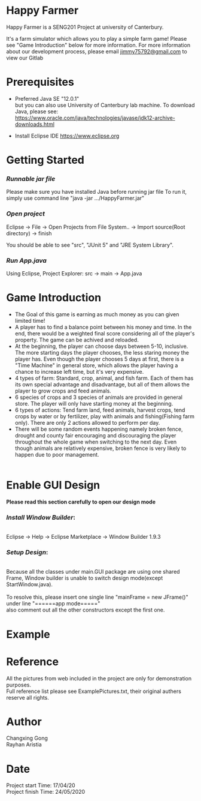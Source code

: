 # Happy Farmer
Happy Farmer is a SENG201 Project at university of Canterbury. 

It's a farm simulator which allows you to play a simple farm game!
Please see "Game Introduction" below for more information.
For more information about our development process, please email jimmy75792@gmail.com to view our Gitlab


# Prerequisites

* Preferred Java SE "12.0.1" <br/>but you can also use University of Canterbury lab machine.
   To download Java, please see: https://www.oracle.com/java/technologies/javase/jdk12-archive-downloads.html

* Install Eclipse IDE https://www.eclipse.org


# Getting Started
### _Runnable jar file_
Please make sure you have installed Java before running jar file
To run it, simply use command line "java -jar .../HappyFarmer.jar"

### _Open project_
Eclipse -> File -> Open Projects from File System.. -> Import source(Root directory) -> finish

You should be able to see "src", "JUnit 5" and "JRE System Library".
### _Run App.java_
Using Eclipse, Project Explorer: src -> main -> App.java

# Game Introduction
* The Goal of this game is earning as much money as you can given limited time! <br/>
* A player has to find a balance point between his money and time. In the end, there would be a weighted final score considering all of the player's property.
The game can be achived and reloaded.<br/>
* At the beginning, the player can choose days between 5-10, inclusive. The more starting days the player chooses, the less staring money the player has. Even though the player chooses 5 days at first, there is a "Time Machine" in general store, which allows the player having a chance to increase left time, but it's very expensive.<br/>
* 4 types of farm: Standard, crop, animal, and fish farm. Each of them has its own special advantage and disadvantage, but all of them allows the player to grow crops and feed animals.<br/>
* 6 species of crops and 3 species of animals are provided in general store. The player will only have starting money at the beginning.<br/>
* 6 types of actions: Tend farm land, feed animals, harvest crops, tend crops by water or by fertilizer, play with animals and fishing(Fishing farm only). There are only 2 actions allowed to perform per day.<br/>
* There will be some random events happening namely broken fence, drought and county fair encouraging and discouraging the player throughout the whole game when switching to the next day. Even though animals are relatively expensive, broken fence is very likely to happen due to poor management.<br/><br/>

# Enable GUI Design
**Please read this section carefully to open our design mode**

### _Install Window Builder_:
<br/>Eclipse -> Help -> Eclipse Marketplace -> Window Builder 1.9.3


### _Setup Design_:
<br/>Because all the classes under main.GUI package are using one shared Frame, Window builder is unable to switch design mode(except StartWindow.java).
<br/><br/>To resolve this, please insert one single line "mainFrame = new JFrame()" under line "======app mode====="<br/> also comment out all the other constructors except the first one.	

# Example


# Reference
All the pictures from web included in the project are only for demonstration purposes.<br/>
Full reference list please see ExamplePictures.txt, their original authers reserve all rights.

# Author
Changxing Gong<br/>
Rayhan Aristia

# Date
Project start Time: 17/04/20<br/>
Project finish Time: 24/05/2020
